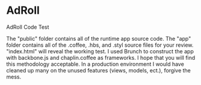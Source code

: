 AdRoll
======

AdRoll Code Test


The "public" folder contains all of the runtime app source code. The "app" folder contains all of the .coffee, .hbs, and .styl source files for your review. "index.html" will reveal the working test. I used Brunch to construct the app with backbone.js and chaplin.coffee as frameworks. I hope that you will find this methodology acceptable. In a production environment I would have cleaned up many on the unused features (views, models, ect.), forgive the mess.
